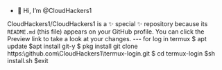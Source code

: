 - 👋 Hi, I’m @CloudHackers1

CloudHackers1/CloudHackers1 is a ✨ special ✨ repository because its `README.md` (this file) appears on your GitHub profile.
You can click the Preview link to take a look at your changes.
--- for log in termux
$ apt update
$apt install git-y
$ pkg install git clone https:\\github.com\CloudHackers1\termux-login.git
$ cd termux-login
$sh install.sh
$exit
